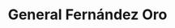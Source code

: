---
title: General Fernández Oro
url: /general-fernandez-oro/
latitude: -38.954
longitude: -67.923
---